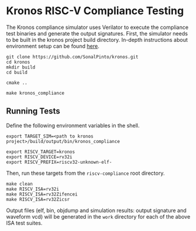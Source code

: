 # Kronos RISC-V Compliance Testing

The Kronos compliance simulator uses Verilator to execute the compliance test binaries and generate the output signatures. First, the simulator needs to be built in the kronos project build directory. In-depth instructions about environment setup can be found [here](https://sonalpinto.github.io/kronos/#/compliance).

```
git clone https://github.com/SonalPinto/kronos.git
cd kronos
mkdir build
cd build

cmake ..

make kronos_compliance
```

## Running Tests
Define the following environment variables in the shell.

```
export TARGET_SIM=<path to kronos project>/build/output/bin/kronos_compliance

export RISCV_TARGET=kronos
export RISCV_DEVICE=rv32i
export RISCV_PREFIX=riscv32-unknown-elf-
```

Then, run these targets from the `riscv-compliance` root directory.

```
make clean
make RISCV_ISA=rv32i
make RISCV_ISA=rv32Zifencei
make RISCV_ISA=rv32Zicsr
```

Output files (elf, bin, objdump and simulation results: output signature and waveform vcd) will be generated in the `work` directory for each of the above ISA test suites.
